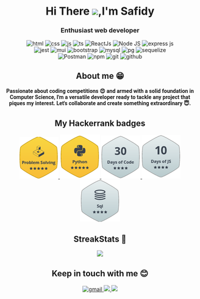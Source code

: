 
<h1 align="center"> Hi There <img src="https://media.giphy.com/media/hvRJCLFzcasrR4ia7z/giphy.gif" width="38px">,I'm Safidy </h1>

<h3 align="center">Enthusiast web developer</h3>


<p align="center">
<img src="https://img.shields.io/badge/HTML5-E34F26?style=for-the-badge&logo=html5&logoColor=white" alt="html"/>
<img src="https://img.shields.io/badge/CSS3-1572B6?style=for-the-badge&logo=css3&logoColor=white" alt="css"/>
<img src="https://img.shields.io/badge/JavaScript-323330?style=for-the-badge&logo=javascript&logoColor=F7DF1E" alt="js"/>
<img src="https://img.shields.io/badge/TypeScript-007ACC?style=for-the-badge&logo=typescript&logoColor=white" alt="ts"/>
<img src="https://img.shields.io/badge/React-20232A?style=for-the-badge&logo=react&logoColor=61DAFB" alt="ReactJs"/>
<img src="https://img.shields.io/badge/node.js-6DA55F?style=for-the-badge&logo=node.js&logoColor=white" alt="Node JS"/>
<img src="https://img.shields.io/badge/Express.js-000000?style=for-the-badge&logo=express&logoColor=white" alt="express js"/>
<br/>
<img src="https://img.shields.io/badge/Jest-C21325?style=for-the-badge&logo=jest&logoColor=white" alt="jest"/>
<img src="https://img.shields.io/badge/Material%20UI-007FFF?style=for-the-badge&logo=mui&logoColor=white" alt="mui"/>
<img src="https://img.shields.io/badge/Bootstrap-563D7C?style=for-the-badge&logo=bootstrap&logoColor=white" alt="bootstrap"/>
<img src="https://img.shields.io/badge/MySQL-005C84?style=for-the-badge&logo=mysql&logoColor=white" alt="mysql"/>
<img src="https://img.shields.io/badge/PostgreSQL-316192?style=for-the-badge&logo=postgresql&logoColor=white" alt="pg"/>
<img src="https://img.shields.io/badge/Sequelize-rgb(124%2C%20238%2C%20209)?style=for-the-badge&logo=sequelize&logoColor=white" alt="sequelize"/>
<br/>
<img src="https://img.shields.io/badge/Postman-FF6C37?style=for-the-badge&logo=postman&logoColor=white" alt="Postman"/>
<img src="https://img.shields.io/badge/NPM-%23CB3837.svg?style=for-the-badge&logo=npm&logoColor=white" alt="npm"/>
<img src="https://img.shields.io/badge/git-%23F05033.svg?style=for-the-badge&logo=git&logoColor=white" alt="git"/>
<img src="https://img.shields.io/badge/github-%23121011.svg?style=for-the-badge&logo=github&logoColor=white" alt="github"/>
</p>

<h2 align="center"> About me &#128513 </h2>

<p style="font-family:Roboto;padding:2px 4px" align="center">
    <b>
        Passionate about coding competitions &#128525; and armed with a solid foundation in Computer Science, 
        I'm a versatile developer ready to tackle any project that piques my interest. 
        Let's collaborate and create something extraordinary &#128519.
    </b>
</p>

<h2 align="center">My Hackerrank badges </h3>

<p align="center">
  <a href="https://www.hackerrank.com/profile/Safidy_RM">
    <img src="assets/Problem Solving Badge.png" alt="My Problem Solving badge on hackerrank"/>
  </a>
  <a href="https://www.hackerrank.com/profile/Safidy_RM">
    <img src="assets/Python Badge.png" alt="My Python badge on hackerrank"/>
  </a>
  <a href="https://www.hackerrank.com/profile/Safidy_RM">
    <img src="assets/30 Days Of Code Badge.png" alt="My 30 Days Of Code badge on hackerrank"/>
  </a>
  <a href="https://www.hackerrank.com/profile/Safidy_RM">
    <img src="assets/10 Days Of JS Badge.png" alt="My 10 Days Of Code badge on hackerrank"/>
  </a>
  <a>
    <img src="assets/SQL Badge.png" alt="My SQL badge on hackerrank"/>
  </a>
</p>


<h2 align="center"> StreakStats 🚀 </h2>

<p align="center">
    <img src="http://github-readme-streak-stats.herokuapp.com?user=SafidyRamaroson&theme=algolia&hide_border=true&date_format=M%20j%5B%2C%20Y%5D&stroke=08EDFF1E&background=020625&ring=1321FE&fire=DD5007"/>
</p>

<h2 align="center"> Keep in touch with me 😊 </h2>
<p align="center">
    <a href="mailto:safidyramaroson.patrick@gmail.com">
       <img src="https://img.shields.io/badge/Gmail-D14836?style=for-the-badge&logo=gmail&logoColor=white" alt="gmail"/>
    </a>
    <a href="https://facebook.com/Safidy_RM">
       <img src="https://img.shields.io/badge/Facebook-1877F2?style=for-the-badge&logo=facebook&logoColor=white" />
    </a>
    <a href="https://www.hackerrank.com/profile/Safidy_RM">
      <img src="https://img.shields.io/badge/hackerrank-51f0bb?style=for-the-badge&logo=hackerrank&logoColor=white" />
      </a>

</p>

